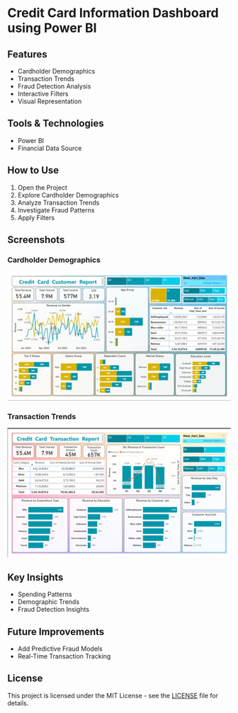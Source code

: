 # Credit Card Information Dashboard using Power BI

## Features

- Cardholder Demographics
- Transaction Trends
- Fraud Detection Analysis
- Interactive Filters
- Visual Representation

## Tools & Technologies

- Power BI
- Financial Data Source

## How to Use

1. Open the Project
2. Explore Cardholder Demographics
3. Analyze Transaction Trends
4. Investigate Fraud Patterns
5. Apply Filters

## Screenshots

### Cardholder Demographics
![Cardholder Demographics](https://github.com/vishal-singh22/Dashboard/blob/8ccf2432035e7254268598fb414e3e8a58cc6c02/credit_card/Screenshot%202025-01-01%20085720.png)

### Transaction Trends
![Transaction Trends](https://github.com/vishal-singh22/Dashboard/blob/6496d71028b17794a78376b0bde5520469ef47bf/credit_card/Screenshot%202025-01-01%20085813.png)
## Key Insights

- Spending Patterns
- Demographic Trends
- Fraud Detection Insights

## Future Improvements

- Add Predictive Fraud Models
- Real-Time Transaction Tracking

## License

This project is licensed under the MIT License - see the [LICENSE](LICENSE) file for details.


